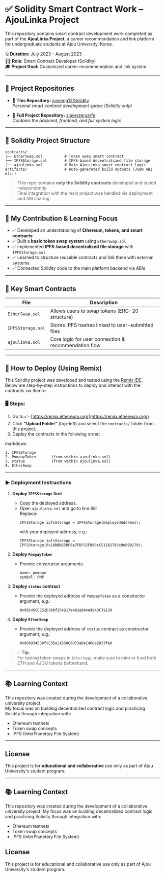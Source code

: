 # ✅ Solidity Smart Contract Work – AjouLinka Project

This repository contains smart contract development work completed as part of the **AjouLinka Project**, a career recommendation and link platform for undergraduate students at Ajou University, Korea.

🗓 **Duration:** July 2023 – August 2023  
👨‍💻 **Role:** Smart Contract Developer (Solidity)  
🎓 **Project Goal:** Customized career recommendation and link system

---

## 🔗 Project Repositories

- 🔹 **This Repository:** [junseng12/Solidity](https://github.com/junseng12/Solidity)  
  _Personal smart contract development space (Solidity only)_

- 🔹 **Full Project Repository:** [slayerzeroa/fe](https://github.com/slayerzeroa/fe)  
  _Contains the backend, frontend, and full system logic_

---

## 📁 Solidity Project Structure
```
contracts/
├── EtherSwap.sol          # Token swap smart contract
├── IPFSStorage.sol        # IPFS-based decentralized file storage
├── ajoulinka.sol          # Main AjouLinka smart contract logic
artifacts/                 # Auto-generated build outputs (JSON ABI etc.)
```
> This repo contains **only the Solidity contracts** developed and tested independently.  
> Final integration with the main project was handled via deployment and ABI sharing.

---

## 🎯 My Contribution & Learning Focus

- ✅ Developed an understanding of **Ethereum, tokens, and smart contracts**
- ✅ Built a **basic token swap system** using `EtherSwap.sol`
- ✅ Implemented **IPFS-based decentralized file storage** with `IPFSStorage.sol`
- ✅ Learned to structure reusable contracts and link them with external systems
- ✅ Connected Solidity code to the main platform backend via ABIs

---

## 🧠 Key Smart Contracts

| File               | Description                                     |
|--------------------|-------------------------------------------------|
| `EtherSwap.sol`     | Allows users to swap tokens (ERC-20 structure) |
| `IPFSStorage.sol`   | Stores IPFS hashes linked to user-submitted files |
| `ajoulinka.sol`     | Core logic for user connection & recommendation flow |

---

## 🔧 How to Deploy (Using Remix)

This Solidity project was developed and tested using the [Remix IDE](https://remix.ethereum.org/).  
Below are step-by-step instructions to deploy and interact with the contracts via Remix:

### 🖥️ Steps:

1. Go to 👉 [https://remix.ethereum.org/](https://remix.ethereum.org/)
2. Click **"Upload Folder"** (top-left) and select the `contracts/` folder from this project.
3. Deploy the contracts in the following order:

markdown
```
1. IPFSStorage
2. PompayToken       (from within ajoulinka.sol)
3. status            (from within ajoulinka.sol)
4. EtherSwap
```

---

### ▶️ Deployment Instructions

1. **Deploy `IPFSStorage` first**  
   - Copy the deployed address.
   - Open `ajoulinka.sol` and go to line 88:  
     Replace:
     ```solidity
     IPFSStorage ipfsStorage = IPFSStorage(DeployedAddress);
     ```
     with your deployed address, e.g.:
     ```solidity
     IPFSStorage ipfsStorage = IPFSStorage(0x16bBbD5bF6a7FDF52F896cC51162783e9e099179);
     ```

2. **Deploy `PompayToken`**  
   - Provide constructor arguments:  
     ```
     name: pompay
     symbol: PMP
     ```

3. **Deploy `status` contract**  
   - Provide the deployed address of `PompayToken` as a constructor argument, e.g.:
     ```
     0xd9145CCE52D386f254917e481eB44e9943F39138
     ```

4. **Deploy `EtherSwap`**  
   - Provide the deployed address of `status` contract as constructor argument, e.g.:
     ```
     0xd8b934580fcE35a11B58C6D73aDeE468a2833fa8
     ```

> 💡 **Tip:**  
> For testing token swaps in `EtherSwap`, make sure to mint or fund both ETH and AJOU tokens beforehand.

---

## 📚 Learning Context

This repository was created during the development of a collaborative university project.  
My focus was on building decentralized contract logic and practicing Solidity through integration with:

- Ethereum testnets
- Token swap concepts
- IPFS (InterPlanetary File System)

---

## License

This project is for **educational and collaborative** use only as part of Ajou University's student program.

---

## 📚 Learning Context
This repository was created during the development of a collaborative university project.
My focus was on building decentralized contract logic and practicing Solidity through integration with:
- Ethereum testnets
- Token swap concepts
- IPFS (InterPlanetary File System)

##  License
This project is for educational and collaborative use only as part of Ajou University's student program.

